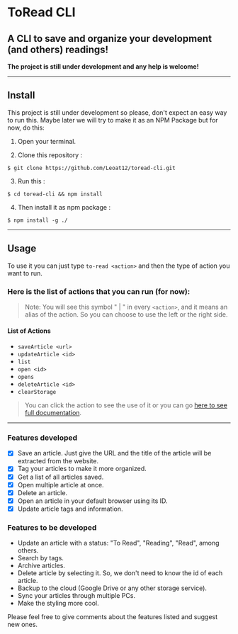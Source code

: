 # ToRead CLI

## A CLI to save and organize your development (and others) readings!

**The project is still under development and any help is welcome!**

---

## Install

This project is still under development so please, don't expect an easy way to run this. Maybe later we will try to make it as an NPM Package but for now, do this:

1. Open your terminal.

2. Clone this repository :

```
$ git clone https://github.com/Leoat12/toread-cli.git
```

3. Run this :

```
$ cd toread-cli && npm install
```

4. Then install it as npm package :

```
$ npm install -g ./
```

---

## Usage

To use it you can just type `to-read <action>` and then the type of action you want to run.

### **Here is the list of actions that you can run (for now)**:

> Note: You will see this symbol " | " in every `<action>`, and it means an alias of the action. So you can choose to use the left or the right side.

#### List of Actions

- `saveArticle <url>`
- `updateArticle <id>`
- `list`
- `open <id>`
- `opens`
- `deleteArticle <id>`
- `clearStorage`

> You can click the action to see the use of it or you can go [here to see full documentation](http://example.com/ "Title").

---

### Features developed

- [x] Save an article. Just give the URL and the title of the article will be extracted from the website.
- [x] Tag your articles to make it more organized.
- [x] Get a list of all articles saved.
- [x] Open multiple article at once.
- [x] Delete an article.
- [x] Open an article in your default browser using its ID.
- [x] Update article tags and information.

### Features to be developed

- Update an article with a status: "To Read", "Reading", "Read", among others.
- Search by tags.
- Archive articles.
- Delete article by selecting it. So, we don't need to know the id of each article.
- Backup to the cloud (Google Drive or any other storage service).
- Sync your articles through multiple PCs.
- Make the styling more cool.

Please feel free to give comments about the features listed and suggest new ones.
